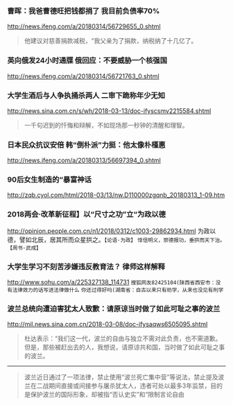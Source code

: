 ### 曹晖：我爸曹德旺把钱都捐了 我目前负债率70%
http://news.ifeng.com/a/20180314/56729655_0.shtml
>他建议对慈善捐款减税，“我父亲为了捐款，纳税纳了十几亿了。
### 英向俄发24小时通牒 俄回应：不要威胁一个核强国
http://news.ifeng.com/a/20180314/56721763_0.shtml
### 大学生酒后与人争执捅杀两人 二审下跪称年少无知
http://news.sina.com.cn/s/wh/2018-03-13/doc-ifyscsmv2215584.shtml
>一千句迟到的忏悔和辩解，不如现场那一秒钟的清醒和理智。
### 日本民众抗议安倍 韩“倒朴派”力挺：他太像朴槿惠
http://news.ifeng.com/a/20180313/56697394_0.shtml
### 90后女生制造的“暴富神话
http://zqb.cyol.com/html/2018-03/13/nw.D110000zgqnb_20180313_1-09.htm
### 2018两会·改革新征程】以“尺寸之功”立“为政以德
http://opinion.people.com.cn/n1/2018/0312/c1003-29862934.html
为政以德，譬如北辰，居其所而众星拱之。`【论语·为政】`
`惇信明义，崇德报功，垂拱而天下治。【周书·武成】`
### 大学生学习不刻苦涉嫌违反教育法？ 律师这样解释
http://www.sohu.com/a/225327138_114731
`搜狐网友82425104(陕西省西安市：没有法律效力的话写进法律做什么`
`你还过得好吗(湖南省：自古以来只有劝学，从来也没见有刑学`
### 波兰总统向遭迫害犹太人致歉：请原谅当时做了如此可耻之事的波兰
http://mil.news.sina.com.cn/2018-03-08/doc-ifysaqws6505095.shtml
>杜达表示：“我们这一代，波兰的自由与独立不需对此负责，也不需道歉。但是，那些被赶出去的人，我想说，请原谅共和国，当时做了如此可耻之事的波兰。
---
>波兰近日通过了一项法律，禁止使用“波兰死亡集中营”等说法，禁止提及波兰在二战期间直接或间接参与屠杀犹太人，违者可处以最多3年监禁，目的是保护波兰的国际形象，却被指“否认史实”和“限制言论自由